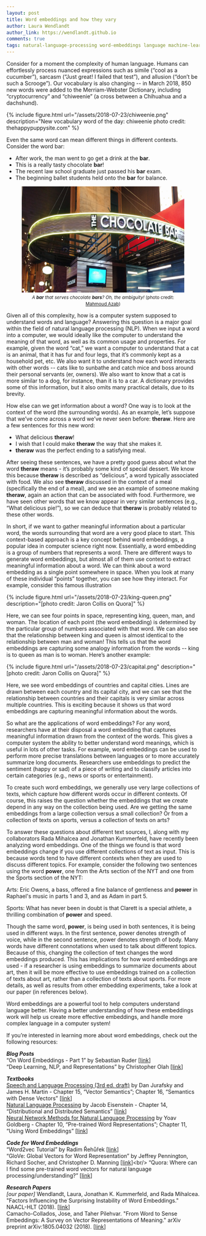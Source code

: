 ```yaml
---
layout: post
title: Word embeddings and how they vary
author: Laura Wendlandt
author_link: https://wendlandt.github.io
comments: true
tags: natural-language-processing word-embeddings language machine-learning
---
```



Consider for a moment the complexity of human language. Humans can effortlessly process nuanced expressions such as simile (“cool as a cucumber”), sarcasm (“Just great! I failed that test”), and allusion (“don’t be such a Scrooge”). Our vocabulary is also changing -- in March 2018, 850 new words were added to the Merriam-Webster Dictionary, including “cryptocurrency” and “chiweenie” (a cross between a Chihuahua and a dachshund). 

{% include figure.html url="/assets/2018-07-23/chiweenie.png" description="New vocabulary word of the day: chiweenie photo credit: thehappypuppysite.com" %}

Even the same word can mean different things in different contexts. Consider the word bar:

<ul>
<li>After work, the man went to go get a drink at the <b>bar</b>.</li>
<li>This is a really tasty chocolate <b>bar</b>!</li>
<li>The recent law school graduate just passed his <b>bar</b> exam.</li>
<li>The beginning ballet students held onto the <b>bar</b> for balance.</li>
</ul>

<figure align="center"><img src="/assets/2018-07-23/chocolate_bar.png"><figcaption align="center"><small><i>A <b>bar</b> that serves chocolate <b>bars</b>? Oh, the ambiguity!</i> (photo credit: <a href="http://web.eecs.umich.edu/~mazab/">Mahmoud Azab</a>)</small></figcaption></figure>

Given all of this complexity, how is a computer system supposed to understand words and language? Answering this question is a major goal within the field of natural language processing (NLP). When we input a word into a computer, we would ideally like the computer to understand the meaning of that word, as well as its common usage and properties. For example, given the word “cat,” we want a computer to understand that a cat is an animal, that it has fur and four legs, that it’s commonly kept as a household pet, etc. We also want it to understand how each word interacts with other words -- cats like to sunbathe and catch mice and boss around their personal servants (er, owners). We also want to know that a cat is more similar to a dog, for instance, than it is to a car. A dictionary provides some of this information, but it also omits many practical details, due to its brevity.

How else can we get information about a word? One way is to look at the context of the word (the surrounding words). As an example, let’s suppose that we’ve come across a word we’ve never seen before: <b>theraw</b>. Here are a few sentences for this new word:
<ul>
<li>What delicious <b>theraw</b>!</li>
<li>I wish that I could make <b>theraw</b> the way that she makes it.</li>
<li><b>theraw</b> was the perfect ending to a satisfying meal.</li>
</ul>

After seeing these sentences, we have a pretty good guess about what the word <b>theraw</b> means - it’s probably some kind of special dessert. We know this because <b>theraw</b> is described as “delicious”, a word typically associated with food. We also see <b>theraw</b> discussed in the context of a meal (specifically the end of a meal), and we see an example of someone making <b>theraw</b>, again an action that can be associated with food. Furthermore, we have seen other words that we know appear in very similar sentences (e.g., “What delicious pie!”), so we can deduce that <b>theraw</b> is probably related to these other words.

In short, if we want to gather meaningful information about a particular word, the words surrounding that word are a very good place to start. This context-based approach is a key concept behind word embeddings, a popular idea in computer science right now. Essentially, a word embedding is a group of numbers that represents a word. There are different ways to generate word embeddings, but almost all of them use context to extract meaningful information about a word. We can think about a word embedding as a single point somewhere in space. When you look at many of these individual “points” together, you can see how they interact. For example, consider this famous illustration

{% include figure.html url="/assets/2018-07-23/king-queen.png" description="[photo credit: Jaron Collis on Quora]" %}

Here, we can see four points in space, representing king, queen, man, and woman. The location of each point (the word embedding) is determined by the particular group of numbers associated with that word. We can also see that the relationship between king and queen is almost identical to the relationship between man and woman! This tells us that the word embeddings are capturing some analogy information from the words -- king is to queen as man is to woman. Here’s another example:

{% include figure.html url="/assets/2018-07-23/capital.png" description="[photo credit: Jaron Collis on Quora]" %}

Here, we see word embeddings of countries and capital cities. Lines are drawn between each country and its capital city, and we can see that the relationship between countries and their capitals is very similar across multiple countries. This is exciting because it shows us that word embeddings are capturing meaningful information about the words.

So what are the applications of word embeddings? For any word, researchers have at their disposal a word embedding that captures meaningful information drawn from the context of the words. This gives a computer system the ability to better understand word meanings, which is useful in lots of other tasks. For example, word embeddings can be used to perform more precise translations between languages or to more accurately summarize long documents. Researchers use embeddings to predict the sentiment (happy or sad) of a piece of writing and to classify articles into certain categories (e.g., news or sports or entertainment).

To create such word embeddings, we generally use very large collections of texts, which capture how different words occur in different contexts. Of course, this raises the question whether the embeddings that we create depend in any way on the collection being used. Are we getting the same embeddings from a large collection versus a small collection? Or from a collection of texts on sports, versus a collection of texts on arts?

To answer these questions about different text sources, I, along with my collaborators Rada Mihalcea and Jonathan Kummerfeld, have recently been analyzing word embeddings. One of the things we found is that word embeddings change if you use different collections of text as input. This is because words tend to have different contexts when they are used to discuss different topics. For example, consider the following two sentences using the word <b>power</b>, one from the Arts section of the NYT and one from the Sports section of the NYT:

Arts: Eric Owens, a bass, offered a fine balance of gentleness and <b>power</b> in Raphael's music in parts 1 and 3, and as Adam in part 5.

Sports: What has never been in doubt is that Clarett is a special athlete, a thrilling combination of <b>power</b> and speed.

Though the same word, <b>power</b>, is being used in both sentences, it is being used in different ways. In the first sentence, power denotes strength of voice, while in the second sentence, power denotes strength of body. Many words have different connotations when used to talk about different topics. Because of this, changing the collection of text changes the word embeddings produced. This has implications for how word embeddings are used - if a researcher is using embeddings to summarize documents about art, then it will be more effective to use embeddings trained on a collection of texts about art, rather than a collection of texts about sports. For more details, as well as results from other embedding experiments, take a look at our paper (in references below).

Word embeddings are a powerful tool to help computers understand language better. Having a better understanding of how these embeddings work will help us create more effective embeddings, and handle more complex language in a computer system!

If you’re interested in learning more about word embeddings, check out the following resources:

<i><b>Blog Posts</b></i><br/>
“On Word Embeddings - Part 1” by Sebastian Ruder [<a href="http://ruder.io/word-embeddings-1/">link</a>]<br/>
“Deep Learning, NLP, and Representations” by Christopher Olah [<a href="http://colah.github.io/posts/2014-07-NLP-RNNs-Representations/">link</a>]<br/>

<i><b>Textbooks</b></i><br/>
<u>Speech and Language Processing (3rd ed. draft)</u> by Dan Jurafsky and James H. Martin - Chapter 15, “Vector Semantics”; Chapter 16, “Semantics with Dense Vectors” [[link](https://web.stanford.edu/~jurafsky/slp3/)] <br/>
<u>Natural Language Processing</u> by Jacob Eisenstein - Chapter 14, “Distributional and Distributed Semantics” [[link](https://github.com/jacobeisenstein/gt-nlp-class/blob/master/notes/eisenstein-nlp-notes.pdf)]<br/>
<u>Neural Network Methods for Natural Language Processing</u> by Yoav Goldberg - Chapter 10, “Pre-trained Word Representations”; Chapter 11, “Using Word Embeddings” [[link](https://www.morganclaypool.com/doi/abs/10.2200/S00762ED1V01Y201703HLT037)] <br/>

<i><b>Code for Word Embeddings</b></i><br/>
“Word2vec Tutorial” by Radim Řehůřek [[link](https://rare-technologies.com/word2vec-tutorial/)]<br/>
“GloVe: Global Vectors for Word Representation” by Jeffrey Pennington, Richard Socher, and Christopher D. Manning [[link](https://nlp.stanford.edu/projects/glove/")]<br/>
“Quora: Where can I find some pre-trained word vectors for natural language processing/understanding?” [[link](https://www.quora.com/Where-can-I-find-some-pre-trained-word-vectors-for-natural-language-processing-understanding)]<br/>

<i><b>Research Papers</b></i><br/>
<i>[our paper]</i> Wendlandt, Laura, Jonathan K. Kummerfeld, and Rada Mihalcea. "Factors Influencing the Surprising Instability of Word Embeddings." NAACL-HLT (2018). [[link](http://wendlandt.github.io/papers/naacl18embeddings.pdf)]<br/>
Camacho-Collados, Jose, and Taher Pilehvar. "From Word to Sense Embeddings: A Survey on Vector Representations of Meaning." arXiv preprint arXiv:1805.04032 (2018). [[link](https://arxiv.org/abs/1805.04032)]<br/>
